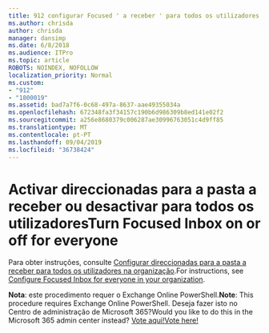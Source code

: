 ```yaml
---
title: 912 configurar Focused ' a receber ' para todos os utilizadores na organização
ms.author: chrisda
author: chrisda
manager: dansimp
ms.date: 6/8/2018
ms.audience: ITPro
ms.topic: article
ROBOTS: NOINDEX, NOFOLLOW
localization_priority: Normal
ms.custom:
- "912"
- "1800019"
ms.assetid: bad7a7f6-0c68-497a-8637-aae49355034a
ms.openlocfilehash: 672348fa3f34157c190b6d986309b8ed141e02f2
ms.sourcegitcommit: a256e8680379c006287ae30996763051c4d9ff85
ms.translationtype: MT
ms.contentlocale: pt-PT
ms.lasthandoff: 09/04/2019
ms.locfileid: "36738424"
---
```

# <a name="turn-focused-inbox-on-or-off-for-everyone"></a><span data-ttu-id="0a012-102">Activar direccionadas para a pasta a receber ou desactivar para todos os utilizadores</span><span class="sxs-lookup"><span data-stu-id="0a012-102">Turn Focused Inbox on or off for everyone</span></span>

<span data-ttu-id="0a012-103">Para obter instruções, consulte [Configurar direccionadas para a pasta a receber para todos os utilizadores na organização](https://docs.microsoft.com/office365/admin/setup/configure-focused-inbox).</span><span class="sxs-lookup"><span data-stu-id="0a012-103">For instructions, see [Configure Focused Inbox for everyone in your organization](https://docs.microsoft.com/office365/admin/setup/configure-focused-inbox).</span></span>

<span data-ttu-id="0a012-104">**Nota**: este procedimento requer o Exchange Online PowerShell.</span><span class="sxs-lookup"><span data-stu-id="0a012-104">**Note**: This procedure requires Exchange Online PowerShell.</span></span> <span data-ttu-id="0a012-105">Deseja fazer isto no Centro de administração de Microsoft 365?</span><span class="sxs-lookup"><span data-stu-id="0a012-105">Would you like to do this in the Microsoft 365 admin center instead?</span></span> [<span data-ttu-id="0a012-106">Vote aqui!</span><span class="sxs-lookup"><span data-stu-id="0a012-106">Vote here!</span></span>](https://go.microsoft.com/fwlink/p/?linkid=862489)
